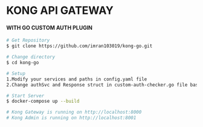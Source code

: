 # KONG API GATEWAY

#### WITH GO CUSTOM AUTH PLUGIN

```bash
# Get Repository
$ git clone https://github.com/imran103019/kong-go.git

# Change directory
$ cd kong-go

# Setup 
1.Modify your services and paths in config.yaml file
2.Change authSvc and Response struct in custom-auth-checker.go file based on your requirement

# Start Server
$ docker-compose up --build


```
```bash
# Kong Gateway is running on http://localhost:8000
# Kong Admin is running on http://localhost:8001
```